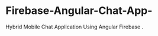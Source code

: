 Firebase-Angular-Chat-App-
==========================

Hybrid Mobile Chat Application Using Angular Firebase .
